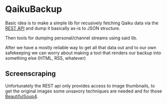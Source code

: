 QaikuBackup
===========

Basic idea is to make a simple lib for recusively fetching Qaiku data
via the [REST API][1] and dump it basically as-is to JSON structure.

Then tools for dumping personal/channel streams using said lib.

After we have a mostly reliable way to get all that data out and to our 
own safekeeping we can worry about making a tool that renders our backup into
something else (HTML, RSS, whatever)

[1]: http://www.qaiku.com/api/usage/

## Screenscraping

Unfortunately the REST api only provides access to image thumbnails, to get the original images
some unsavory techniques are needed and for those [BeautifulSoup4][2].

[2]: http://www.crummy.com/software/BeautifulSoup/
